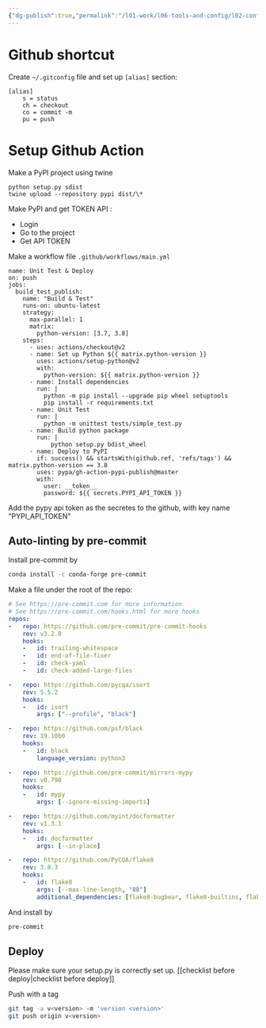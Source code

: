 ```yaml
---
{"dg-publish":true,"permalink":"/l01-work/l06-tools-and-config/l02-config/github-setup/","dgPassFrontmatter":true}
---
```



# Github shortcut
Create `~/.gitconfig` file and set up `[alias]` section:

```
[alias]
    s = status
    ch = checkout
    co = commit -m
    pu = push
```

# Setup Github Action

Make a PyPI project using twine 
```
python setup.py sdist
twine upload --repository pypi dist/\*
```

Make PyPI and get TOKEN API :
- Login
- Go to the project
- Get API TOKEN

Make a workflow file `.github/workflows/main.yml` 

```
name: Unit Test & Deploy
on: push
jobs:
  build_test_publish:
    name: "Build & Test"
    runs-on: ubuntu-latest
    strategy:
      max-parallel: 1
      matrix:
        python-version: [3.7, 3.8]
    steps:
      - uses: actions/checkout@v2
      - name: Set up Python ${{ matrix.python-version }}
        uses: actions/setup-python@v2
        with:
          python-version: ${{ matrix.python-version }}
      - name: Install dependencies
        run: |
          python -m pip install --upgrade pip wheel setuptools
          pip install -r requirements.txt
      - name: Unit Test
        run: |
          python -m unittest tests/simple_test.py
      - name: Build python package
        run: |
            python setup.py bdist_wheel
      - name: Deploy to PyPI
        if: success() && startsWith(github.ref, 'refs/tags') && matrix.python-version == 3.8
        uses: pypa/gh-action-pypi-publish@master
        with:
          user: __token__
          password: ${{ secrets.PYPI_API_TOKEN }}
```

Add the pypy api token as the secretes to the github, with key name "PYPI_API_TOKEN"

## Auto-linting by pre-commit

Install pre-commit by 
```bash
conda install -c conda-forge pre-commit
```

Make a file under the root of the repo:
```.pre-commit-config.yaml 
# See https://pre-commit.com for more information
# See https://pre-commit.com/hooks.html for more hooks
repos:
-   repo: https://github.com/pre-commit/pre-commit-hooks
    rev: v3.2.0
    hooks:
    -   id: trailing-whitespace
    -   id: end-of-file-fixer
    -   id: check-yaml
    -   id: check-added-large-files

-   repo: https://github.com/pycqa/isort
    rev: 5.5.2
    hooks:
    -   id: isort
        args: ["--profile", "black"]

-   repo: https://github.com/psf/black
    rev: 19.10b0
    hooks:
    -   id: black
        language_version: python3

-   repo: https://github.com/pre-commit/mirrors-mypy
    rev: v0.790
    hooks:
    -   id: mypy
        args: [--ignore-missing-imports]

-   repo: https://github.com/myint/docformatter
    rev: v1.3.1
    hooks:
    -   id: docformatter
        args: [--in-place]

-   repo: https://github.com/PyCQA/flake8
    rev: 3.8.3
    hooks:
    -   id: flake8
        args: [--max-line-length, "88"]
        additional_dependencies: [flake8-bugbear, flake8-builtins, flake8-eradicate, pep8-naming]
```

And install by 
```bash
pre-commit
```

## Deploy

Please make sure your setup.py is correctly set up. [[checklist before deploy\|checklist before deploy]]

Push with a tag

```bash
git tag -a v<version> -m 'version <version>'
git push origin v<version>
```

